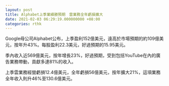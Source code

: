 ```yaml
---
layout: post
title: Alphabet上季業績勝預期　雲業務全年虧損擴大
date: 2021-02-03 06:29:19.000000000 +08:00
categories: rthk
---
```


Google母公司Alphabet公布，上季盈利152億美元，遠高於市場預期的約109億美元，按年升43%。每股盈利22.3美元，好過預期的15.95美元。

季內收入近569億美元，按年增長23%，好過預期，受到包括YouTube在內的廣告業務帶動，貢獻多達81%的收入。

上季雲業務經營虧損12.4億美元，全年虧損56億美元，按年擴大21%，這項業務全年收入則升46%至130.6億美元。
